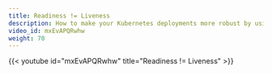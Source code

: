 ```yaml
---
title: Readiness != Liveness
description: How to make your Kubernetes deployments more robust by using Liveness and Readiness probes.
video_id: mxEvAPQRwhw
weight: 70
---
```


{{< youtube id="mxEvAPQRwhw" title="Readiness != Liveness" >}}